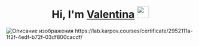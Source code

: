 <h1 align="center">Hi, I'm <a href="https://daniilshat.ru/" target="_blank">Valentina</a> 
<img src="https://github.com/blackcater/blackcater/raw/main/images/Hi.gif" height="32"/></h1>




<img src="https://lab.karpov.courses/certificate/2952111a-1f2f-4edf-b72f-03df800cacdf/" alt="Описание изображения">
https://lab.karpov.courses/certificate/2952111a-1f2f-4edf-b72f-03df800cacdf/
